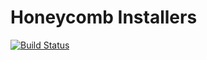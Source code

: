 # Honeycomb Installers

[![Build Status](https://travis-ci.com/honeycombio/honey_installers.svg?token=pycxQxHKSNdG7LiWg3Nt&branch=master)](https://travis-ci.com/honeycombio/honey_installers)
